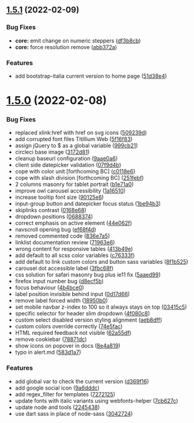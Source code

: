 ## [1.5.1](https://github.com/italia/bootstrap-italia/compare/v1.5.0...v1.5.1) (2022-02-09)

### Bug Fixes

- **core:** emit change on numeric steppers ([df3b8cb](https://github.com/italia/bootstrap-italia/commit/df3b8cbab247f624dcb2a211fad169cfe3394f09))
- **core:** force resolution remove ([abb372a](https://github.com/italia/bootstrap-italia/commit/abb372a56c4e7ab0db391d77920df67317078b82))

### Features

- add bootstrap-italia current version to home page ([51d38e4](https://github.com/italia/bootstrap-italia/commit/51d38e40486c21d147e456f15c6f98036b1d781c))

# [1.5.0](https://github.com/italia/bootstrap-italia/compare/v1.4.3...v1.5.0) (2022-02-08)

### Bug Fixes

- replaced xlink:href with href on svg icons ([509239d](https://github.com/italia/bootstrap-italia/commit/509239dd0fbe10e9a0227f0dce11b0e616fedb25))
- add corrupted font files Titillium Web ([5f16f83](https://github.com/italia/bootstrap-italia/commit/5f16f83945ded41d32c46339b411ab5d306a68e8))
- assign jQuery to $ as a global variable ([999cb21](https://github.com/italia/bootstrap-italia/commit/999cb21233d845df03696de5619914ec52a01c42))
- circleci base image ([3172d81](https://github.com/italia/bootstrap-italia/commit/3172d81272d5cc5513cf76f0f24860b5e3dfc628))
- cleanup baseurl configuration ([9aae0a6](https://github.com/italia/bootstrap-italia/commit/9aae0a69a08ffc4ae76d543e0168e582a50f1dce))
- client side datepicker validation ([07f9d4b](https://github.com/italia/bootstrap-italia/commit/07f9d4b0df9731f4ce248cddcda5459ba4c5192d))
- cope with color unit [forthcoming BC] ([c0118e6](https://github.com/italia/bootstrap-italia/commit/c0118e658470601807fe607a945b1285f8177b92))
- cope with slash division [forthcoming BC] ([251febf](https://github.com/italia/bootstrap-italia/commit/251febf33c9e0799086582e61b791225ae99424c))
- 2 columns masonry for tablet portrait ([b1e71a0](https://github.com/italia/bootstrap-italia/commit/b1e71a0e4a4a15d8d90efa8bf514aed4b4ed891e))
- improve owl carousel accessibility ([1a16510](https://github.com/italia/bootstrap-italia/commit/1a16510a4f61e53800e72fbd780bfcb6633323cc))
- increase tooltip font size ([90125e6](https://github.com/italia/bootstrap-italia/commit/90125e6c15635b49a7eab2ee0a061dd8e45f804f))
- input-group button and datepicker focus status ([1be94b3](https://github.com/italia/bootstrap-italia/commit/1be94b303d6fe8816400fbe311e083ec118ce715))
- skiplinks contrast ([0168e68](https://github.com/italia/bootstrap-italia/commit/0168e68d62432fdf207b63ed7387ad78a754dbfa))
- dropdown positions ([0688374](https://github.com/italia/bootstrap-italia/commit/0688374fee1acd1a11eebee69198d9bba82ba1ca))
- correct emphasis on active element ([44e062f](https://github.com/italia/bootstrap-italia/commit/44e062ff0e46f38d285929e7b236ebb96c404171))
- navscroll opening bug ([ef68f4d](https://github.com/italia/bootstrap-italia/commit/ef68f4d7a36a406aee67d692d959b32212d930a1))
- removed commented code ([836e7a5](https://github.com/italia/bootstrap-italia/commit/836e7a5378b32979a820550e4560e2026ae57839))
- linklist documentation review ([71963e6](https://github.com/italia/bootstrap-italia/commit/71963e67d068e7e41358d4a8b0cea279478eb976))
- wrong content for responsive tables ([413b49e](https://github.com/italia/bootstrap-italia/commit/413b49eb8f1288a96cfcdf5cc68466f03d4e8e73))
- add default to all scss color variables ([c76333f](https://github.com/italia/bootstrap-italia/commit/c76333f944b7774d732ac4b928a5e7cb8ae054b8))
- add default to link custom colors and button sass variables ([8f1b525](https://github.com/italia/bootstrap-italia/commit/8f1b525ec4674eeb3dd4f5919b396299b82aff17))
- carousel dot accessible label ([3fbc68f](https://github.com/italia/bootstrap-italia/commit/3fbc68fa5bef66c0e480b0bab9e6ddfb1fd1652c))
- css solution for safari masonry bug plus ie11 fix ([5aaed99](https://github.com/italia/bootstrap-italia/commit/5aaed9982d3784a2a616289abda643c6a73d3638))
- firefox input number bug ([d8ecf5b](https://github.com/italia/bootstrap-italia/commit/d8ecf5b47ebbbfbd9651d989dfa32175d562227a))
- focus behaviour ([4b4bce0](https://github.com/italia/bootstrap-italia/commit/4b4bce0083e7fc17ede842c717d59e3730fd6b18))
- label position invisible behind input ([0d17d66](https://github.com/italia/bootstrap-italia/commit/0d17d669f976c555a1a1eae03839fcf7dce6869f))
- remove label forced width ([18950b0](https://github.com/italia/bootstrap-italia/commit/18950b0da31f21264ae1363a7adae2fa9abaf8d3))
- set mobile navbar z-index to 100 so it always stays on top ([03415c5](https://github.com/italia/bootstrap-italia/commit/03415c5512aa881e668d4c45a44f432603ea28d7))
- specific selector for header slim dropdown ([4f080c8](https://github.com/italia/bootstrap-italia/commit/4f080c8430476f0af1a117913b60619c817d462c))
- custom select disabled version styling alignment ([aeb8dff](https://github.com/italia/bootstrap-italia/commit/aeb8dff8503c08b351d01683f2574ff0304b1830))
- custom colors override correctly ([74e5fac](https://github.com/italia/bootstrap-italia/commit/74e5facb39c3a6c8bbe070e545e8dbcdcc7c881d))
- HTML required feedback not visible ([62a55df](https://github.com/italia/bootstrap-italia/commit/62a55dfffebce9cac67de2faf23b250d19168e8f))
- remove cookiebar ([78871dc](https://github.com/italia/bootstrap-italia/commit/78871dc7cc5bc4a846b109295efb6f3ab418f096))
- show icons on popover in docs ([8e4a819](https://github.com/italia/bootstrap-italia/commit/8e4a819a92e760987865598b04e14c7f9febfa93))
- typo in alert.md ([583d1a7](https://github.com/italia/bootstrap-italia/commit/583d1a79997f0b387dbf86effedf433fa0eeedf9))

### Features

- add global var to check the current version ([d369f16](https://github.com/italia/bootstrap-italia/commit/d369f1612e971ff1b77e7d4a863ae5e362a385bb))
- add google social icon ([9a6dddc](https://github.com/italia/bootstrap-italia/commit/9a6dddcedd257b8dbc93fc06b0024216bf115164))
- add regex_filter for templates ([7272125](https://github.com/italia/bootstrap-italia/commit/72721255c4e947e79af010c00fa46843fe893284))
- update fonts with italic variants using webfonts-helper ([7cb627c](https://github.com/italia/bootstrap-italia/commit/7cb627c49ee2db3090c67f0cac1d84369e4c6642))
- update node and tools ([2245438](https://github.com/italia/bootstrap-italia/commit/2245438055ede32a6a96b67f736d800c3e79bf6a))
- use dart sass in place of node-sass ([3042724](https://github.com/italia/bootstrap-italia/commit/304272482081f369c855286a750017ab9780e34d))
